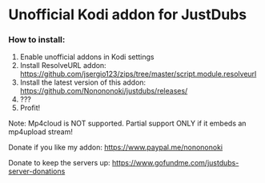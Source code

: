 # Unofficial Kodi addon for JustDubs


### How to install:
1. Enable unofficial addons in Kodi settings
2. Install ResolveURL addon: https://github.com/jsergio123/zips/tree/master/script.module.resolveurl
3. Install the latest version of this addon: https://github.com/Nonononoki/justdubs/releases/
4. ???
5. Profit!

Note: Mp4cloud is NOT supported. Partial support ONLY if it embeds an mp4upload stream!

Donate if you like my addon: https://www.paypal.me/nonononoki

Donate to keep the servers up: https://www.gofundme.com/justdubs-server-donations
